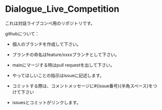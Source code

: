 # Dialogue_Live_Competition
これは対話ライブコンペ用のリポジトリです。

githubについて：
- 個人のブランチを作成して下さい。
- ブランチの命名はfeature/xxxxブランチとして下さい。
- mainにマージする時はpull requestを出して下さい。
- やってほしいことの指示はissueに記述します。

- コミットする際は、コメントメッセージに#{issue番号}{半角スペース}をつけて下さい
- issuesとコミットがリンクします。
